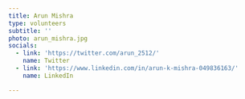 ```yaml
---
title: Arun Mishra
type: volunteers
subtitle: ''
photo: arun_mishra.jpg
socials:
  - link: 'https://twitter.com/arun_2512/'
    name: Twitter
  - link: 'https://www.linkedin.com/in/arun-k-mishra-049836163/'
    name: LinkedIn

---
```


